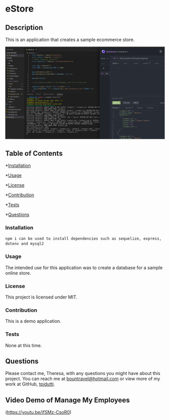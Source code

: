 # eStore

## Description
This is an application that creates a sample ecommerce store.

![eStore](assets/eStore.png)

## Table of Contents

  *[Installation](#installation)

  *[Usage](#usage)

  *[License](#license)

  *[Contribution](#contribution)

  *[Tests](#tests)

  *[Questions](#questions)

  ### Installation
  ```
npm i can be used to install dependencies such as sequelize, express, dotenv and mysql2
  ```
 
  ### Usage
The intended use for this application was to create a database for a sample online store.  

  ### License
  This project is licensed under MIT.

  ### Contribution
  
  This is a demo application.

  ### Tests
  
 None at this time.

  ## Questions
  Please contact me, Theresa, with any questions you might have about this project.  You can reach me at bountravel@hotmail.com or view more of my work at GitHub, [tpidutti](https://github.com/tpidutti).

  ## Video Demo of Manage My Employees
  (https://youtu.be/ifSMz-CsoR0)
 